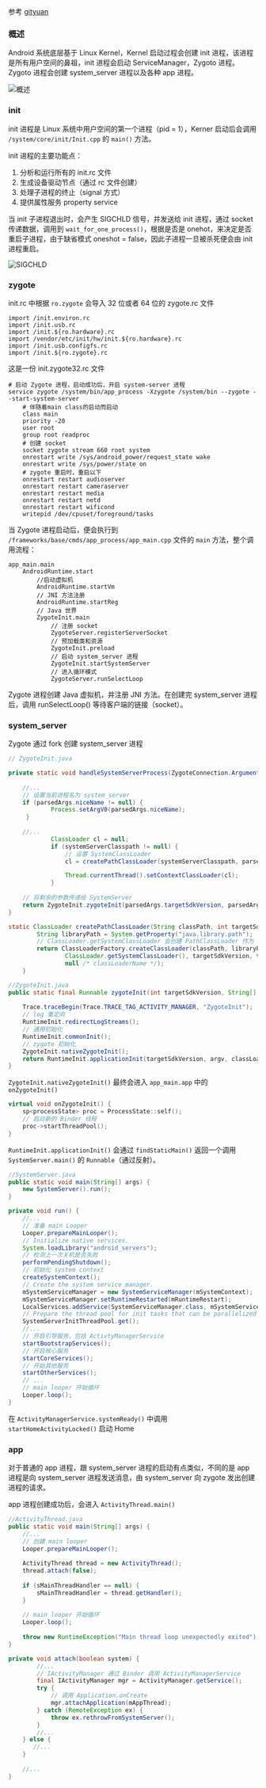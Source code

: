 参考 [gityuan](http://gityuan.com/2016/02/01/android-booting/)

### 概述

Android 系统底层基于 Linux Kernel，Kernel 启动过程会创建 init 进程，该进程是所有用户空间的鼻祖，init 进程会启动 ServiceManager，Zygoto 进程。Zygoto 进程会创建 system_server 进程以及各种 app 进程。

![概述](http://gityuan.com/images/process/android-booting.jpg)

### init

init 进程是 Linux 系统中用户空间的第一个进程（pid = 1），Kerner 启动后会调用 `/system/core/init/Init.cpp` 的 `main()` 方法。

init 进程的主要功能点：

1. 分析和运行所有的 init.rc 文件
2. 生成设备驱动节点（通过 rc 文件创建）
3. 处理子进程的终止（signal 方式）
4. 提供属性服务 property service

当 init 子进程退出时，会产生 SIGCHLD 信号，并发送给 init 进程，通过 socket 传递数据，调用到 `wait_for_one_process()`，根据是否是 onehot，来决定是否重启子进程，由于缺省模式 oneshot = false，因此子进程一旦被杀死便会由 init 进程重启。

![SIGCHLD](http://gityuan.com/images/boot/init/init_oneshot.jpg)

### zygote

init.rc 中根据 `ro.zygote` 会导入 32 位或者 64 位的 zygote.rc 文件

```
import /init.environ.rc
import /init.usb.rc
import /init.${ro.hardware}.rc
import /vendor/etc/init/hw/init.${ro.hardware}.rc
import /init.usb.configfs.rc
import /init.${ro.zygote}.rc
```

这是一份 init.zygote32.rc 文件

```
# 启动 Zygote 进程，启动成功后，开启 system-server 进程
service zygote /system/bin/app_process -Xzygote /system/bin --zygote --start-system-server
	# 伴随着main class的启动而启动
    class main
    priority -20
    user root
    group root readproc
    # 创建 socket
    socket zygote stream 660 root system
    onrestart write /sys/android_power/request_state wake
    onrestart write /sys/power/state on
    # zygote 重启时，重启以下
    onrestart restart audioserver
    onrestart restart cameraserver
    onrestart restart media
    onrestart restart netd
    onrestart restart wificond
    writepid /dev/cpuset/foreground/tasks

```

当 Zygote 进程启动后，便会执行到 `/frameworks/base/cmds/app_process/app_main.cpp` 文件的 `main` 方法，整个调用流程：

```
app_main.main
	AndroidRuntime.start
		//启动虚拟机
		AndroidRuntime.startVm
		// JNI 方法注册
		AndroidRuntime.startReg
		// Java 世界
		ZygoteInit.main
			// 注册 socket
			ZygoteServer.registerServerSocket
			// 预加载类和资源
			ZygoteInit.preload
			// 启动 system_server 进程
			ZygoteInit.startSystemServer
			// 进入循环模式
			ZygoteServer.runSelectLoop	
```

Zygote 进程创建 Java 虚拟机，并注册 JNI 方法。在创建完 system_server 进程后，调用 runSelectLoop() 等待客户端的链接（socket）。

### system_server

Zygote 通过 fork 创建 system_server 进程

``` java
// ZygoteInit.java

private static void handleSystemServerProcess(ZygoteConnection.Arguments parsedArgs) {
    
    //...
    // 设置当前进程名为 system_server
    if (parsedArgs.niceName != null) {
            Process.setArgV0(parsedArgs.niceName);
     }
    
    //...
            ClassLoader cl = null;
            if (systemServerClasspath != null) {
                // 设置 SystemClassLoader
                cl = createPathClassLoader(systemServerClasspath, parsedArgs.targetSdkVersion);

                Thread.currentThread().setContextClassLoader(cl);
            }
    
    // 将剩余的参数传递给 SystemServer
    return ZygoteInit.zygoteInit(parsedArgs.targetSdkVersion, parsedArgs.remainingArgs, cl);
}

static ClassLoader createPathClassLoader(String classPath, int targetSdkVersion) {
        String libraryPath = System.getProperty("java.library.path");
		// ClassLoader.getSystemClassLoader 会创建 PathClassLoader 作为 SystemClassLoader 而不是 Java 默认的 URLClassLoader
        return ClassLoaderFactory.createClassLoader(classPath, libraryPath, libraryPath,
                ClassLoader.getSystemClassLoader(), targetSdkVersion, true /* isNamespaceShared */,
                null /* classLoaderName */);
    }
```

``` java
//ZygoteInit.java
public static final Runnable zygoteInit(int targetSdkVersion, String[] argv, ClassLoader classLoader) { 
                                                                                                     
    Trace.traceBegin(Trace.TRACE_TAG_ACTIVITY_MANAGER, "ZygoteInit");
    // log 重定向
    RuntimeInit.redirectLogStreams();                                                                   
    // 通用初始化                                                                                                    
    RuntimeInit.commonInit(); 
    // zygote 初始化
    ZygoteInit.nativeZygoteInit();                                                                      
    return RuntimeInit.applicationInit(targetSdkVersion, argv, classLoader);                            
}                                                                                                       
```

`ZygoteInit.nativeZygoteInit()` 最终会进入 `app_main.app` 中的 `onZygoteInit()`

``` cpp
virtual void onZygoteInit() {
    sp<processState> proc = ProcessState::self();
    // 启动新的 Binder 线程
    proc->startThreadPool();
}
```

`RuntimeInit.applicationInit()` 会通过 `findStaticMain()` 返回一个调用 `SystemServer.main()` 的 `Runnable`（通过反射）。

``` java
//SystemServer.java
public static void main(String[] args) {
    new SystemServer().run();
}

private void run() {
    //...
    // 准备 main Looper
    Looper.prepareMainLooper();
    // Initialize native services.             
	System.loadLibrary("android_servers");
    // 检测上一次关机是否失败                               
	performPendingShutdown();                                  
    // 初始化 system context
    createSystemContext();
    // Create the system service manager.                                      
	mSystemServiceManager = new SystemServiceManager(mSystemContext);          
	mSystemServiceManager.setRuntimeRestarted(mRuntimeRestart);                
	LocalServices.addService(SystemServiceManager.class, mSystemServiceManager)
	// Prepare the thread pool for init tasks that can be parallelized         
	SystemServerInitThreadPool.get();
    //...
    // 开启引导服务，包括 ActivtyManagerService
    startBootstrapServices();
    // 开启核心服务
	startCoreServices();     
    // 开始其他服务
	startOtherServices(); 
    // ...
    // main looper 开始循环
    Looper.loop();
}
```

在 `ActivityManagerService.systemReady()` 中调用 `startHomeActivityLocked()` 启动 Home

### app

对于普通的 app 进程，跟 system_server 进程的启动有点类似，不同的是 app 进程是向 system_server 进程发送消息，由 system_server 向 zygote 发出创建进程的请求。

app 进程创建成功后，会进入 `ActivityThread.main()`

``` java
//ActivityThread.java
public static void main(String[] args) {                                              
    //...                           
    // 创建 main looper                                                                                  
    Looper.prepareMainLooper();                                                       
                                                                                      
    ActivityThread thread = new ActivityThread();                                     
    thread.attach(false);                                                             
                                                                                      
    if (sMainThreadHandler == null) {                                                 
        sMainThreadHandler = thread.getHandler();                                     
    }                                                                                 
                                                                                      
    // main looper 开始循环                                
    Looper.loop();                                                                    
                                                                                      
    throw new RuntimeException("Main thread loop unexpectedly exited");               
}

private void attach(boolean system) {                                                                              
    	//...
    	// IActivityManager 通过 Binder 调用 ActivityManagerService
        final IActivityManager mgr = ActivityManager.getService();                                                 
        try {
            // 调用 Application.onCreate
            mgr.attachApplication(mAppThread);                                                                     
        } catch (RemoteException ex) {                                                                             
            throw ex.rethrowFromSystemServer();                                                                    
        }                                                                                                          
        //...                                                                                            
    } else {                                                                                                       
       //...                                                               
    }                                                                                                              
                                                                                                                   
    //...                                                   
}                                                                                                                  
```









